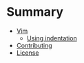# Summary

* [Vim](vim/README.md)
    * [Using indentation](vim/using-indentation.md)
* [Contributing](CONTRIBUTING.md)
* [License](https://github.com/douglascorrea/til/blob/master/LICENSE)
